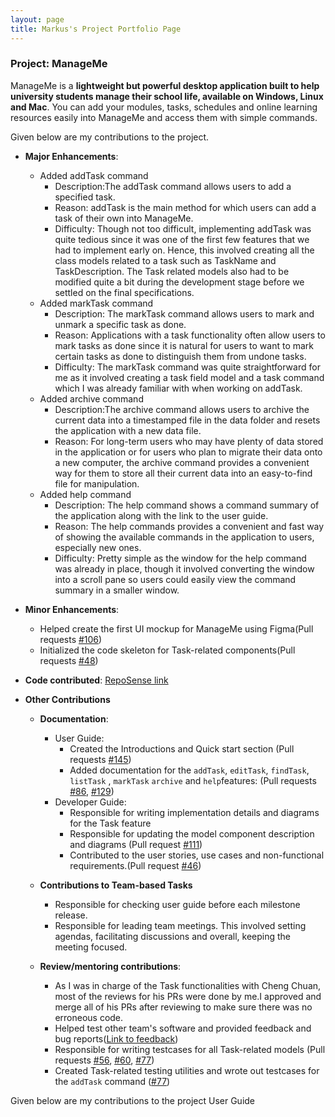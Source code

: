 ```yaml
---
layout: page
title: Markus's Project Portfolio Page
---
```


### Project: ManageMe

ManageMe is a **lightweight but powerful desktop application built to help university students manage their school life, available on Windows, Linux and Mac**. You can add your modules, tasks, schedules and online learning resources easily into ManageMe and access them with simple commands.

Given below are my contributions to the project.

* **Major Enhancements**:
  * Added addTask command
    * Description:The addTask command allows users to add a specified task.
    * Reason: addTask is the main method for which users can add a task of their own into ManageMe.
    * Difficulty: Though not too difficult, implementing addTask was quite tedious since it was one of the first few features that we had to implement early on. Hence, this involved creating all the class models related to a task such as TaskName and TaskDescription. The Task related models also had to be modified quite a bit during the development stage before we settled on the final specifications.
  * Added markTask command
    * Description: The markTask command allows users to mark and unmark a specific task as done.
    * Reason: Applications with a task functionality often allow users to mark tasks as done since it is natural for users to want to mark certain tasks as done to distinguish them from undone tasks.
    * Difficulty: The markTask command was quite straightforward for me as it involved creating a task field model and a task command which I was already familiar with when working on addTask.
  * Added archive command
    * Description:The archive command allows users to archive the current data into a timestamped file in the data 
      folder and resets the application with a new data file.
    * Reason: For long-term users who may have plenty of data stored in the application or for users who plan to migrate their data onto a new computer, the archive command provides a convenient way for them to store all their current data into an easy-to-find file for manipulation.
  * Added help command
    * Description: The help command shows a command summary of the application along with the link to the user guide.
    * Reason: The help commands provides a convenient and fast way of showing the available commands in the application to users, especially new ones.
    * Difficulty: Pretty simple as the window for the help command was already in place, though it involved converting the window into a scroll pane so users could easily view the command summary in a smaller window.

* **Minor Enhancements**:
  * Helped create the first UI mockup for ManageMe using Figma(Pull requests [\#106](https://github.com/AY2122S1-CS2103T-W11-3/tp/pull/106))
  * Initialized the code skeleton for Task-related components(Pull requests [\#48](https://github.com/AY2122S1-CS2103T-W11-3/tp/pull/106))

* **Code contributed**: [RepoSense link](https://nus-cs2103-ay2122s1.github.io/tp-dashboard/?search=markuslim24&sort=groupTitle&sortWithin=title&since=2021-09-17&timeframe=commit&mergegroup=&groupSelect=groupByRepos&breakdown=false)

* **Other Contributions**
  * **Documentation**:
    * User Guide:
      * Created the Introductions and Quick start section (Pull requests [\#145](https://github.com/AY2122S1-CS2103T-W11-3/tp/pull/145))
      * Added documentation for the `addTask`, `editTask`, `findTask`, `listTask` , `markTask`
        `archive` and `help`features: (Pull requests [\#86](https://github.com/AY2122S1-CS2103T-W11-3/tp/pull/86), 
        [\#129](https://github.com/AY2122S1-CS2103T-W11-3/tp/pull/129))
    * Developer Guide:
      * Responsible for writing implementation details and diagrams for the Task feature
      * Responsible for updating the model component description and diagrams (Pull request [\#111](https://github.com/AY2122S1-CS2103T-W11-3/tp/pull/111))
      * Contributed to the user stories, use cases and non-functional requirements.(Pull request [\#46](https://github.com/AY2122S1-CS2103T-W11-3/tp/pull/46))

  * **Contributions to Team-based Tasks**
    * Responsible for checking user guide before each milestone release.
    * Responsible for leading team meetings. This involved setting agendas, facilitating discussions and overall,
      keeping the meeting focused.

  * **Review/mentoring contributions**:
    * As I was in charge of the Task functionalities with Cheng Chuan, most of the reviews for his PRs were done by me.I approved and merge all of his PRs after reviewing to make sure there was no erroneous code.
    * Helped test other team's software and provided feedback and bug reports([Link to feedback](https://github.com/markuslim24/ped/issues))
    * Responsible for writing testcases for all Task-related models (Pull requests [\#56](https://github.com/AY2122S1-CS2103T-W11-3/tp/pull/56), [\#60](https://github.com/AY2122S1-CS2103T-W11-3/tp/pull/60), [\#77](https://github.com/AY2122S1-CS2103T-W11-3/tp/pull/77))
    * Created Task-related testing utilities and wrote out testcases for the `addTask` command ([\#77](https://github.com/AY2122S1-CS2103T-W11-3/tp/pull/77))

<div style="page-break-after: always;"></div>    

Given below are my contributions to the project User Guide

